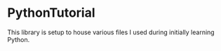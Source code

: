 # PythonTutorial
This library is setup to house various files I used during initially learning Python. 
